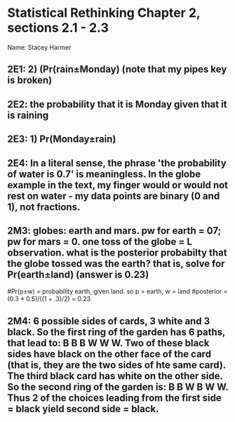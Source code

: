 # Statistical Rethinking Chapter 2, sections 2.1 - 2.3

Name: Stacey Harmer

## 2E1:   2) (Pr(rain±Monday)  (note that my pipes key is broken)

## 2E2:    the probability that it is Monday given that it is raining

## 2E3: 1)  Pr(Monday±rain) 

## 2E4: In a literal sense, the phrase 'the probability of water is 0.7' is meaningless. In the globe example in the text, my finger would or would not rest on water - my data points are binary (0 and 1), not fractions. 

## 2M3:  globes: earth and mars.  pw for earth = 07; pw for mars = 0. one toss of the globe = L observation.  what is the posterior probabilty that the globe tossed was the earth? that is, solve for Pr(earth±land) (answer is 0.23)

#Pr(p±w) = probability earth, given land.  so p = earth, w = land
#posterior = (0.3 * 0.5)/((1 + .3)/2) = 0.23

## 2M4:  6 possible sides of cards, 3 white and 3 black.  So the first ring of the garden has 6 paths, that lead to:  B  B  B  W W W.    Two of these black sides have black on the other face of the card (that is, they are the two sides of hte same card).  The third black card has white on the other side.  So the second ring of the garden is:  B  B  W  B W  W.    Thus 2 of the choices  leading from the first side = black yield second side = black.
